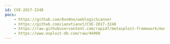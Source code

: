 ```yaml
---
id: CVE-2017-3248
pocs:
    - https://github.com/0xn0ne/weblogicScanner
    - https://github.com/ianxtianxt/CVE-2017-3248
    - https://raw.githubusercontent.com/rapid7/metasploit-framework/master/modules/exploits/multi/misc/weblogic_deserialize_unicastref.rb
    - https://www.exploit-db.com/raw/44998
---
```

